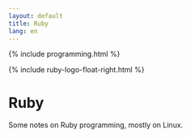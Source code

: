 ```yaml
---
layout: default
title: Ruby
lang: en
---
```

{% include programming.html %}

{% include ruby-logo-float-right.html %}

# Ruby
Some notes on Ruby programming, mostly on Linux.
